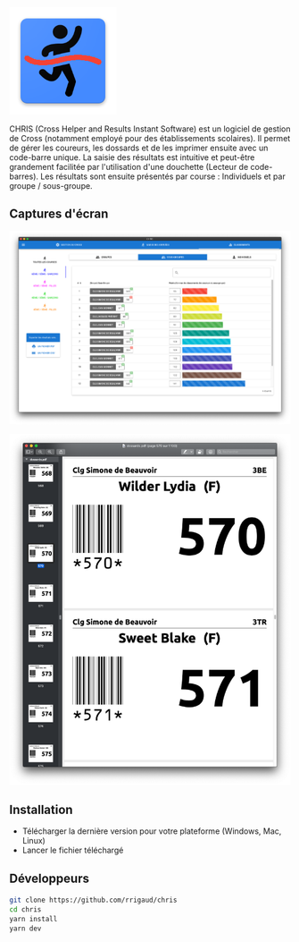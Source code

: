 [![CHRIS Logo](https://github.com/rrigaud/chris/blob/master/src/assets/chris.png)](https://github.com/rrigaud/chris)

CHRIS (Cross Helper and Results Instant Software) est un logiciel de gestion de Cross (notamment employé pour des établissements scolaires).
Il permet de gérer les coureurs, les dossards et de les imprimer ensuite avec un code-barre unique.
La saisie des résultats est intuitive et peut-être grandement facilitée par l'utilisation d'une douchette (Lecteur de code-barres).
Les résultats sont ensuite présentés par course : Individuels et par groupe / sous-groupe.

## Captures d'écran

[![CHRIS - Classements](https://github.com/rrigaud/chris/blob/master/docs/screenshots/2.0.0/ranking-subgroups.png)](https://github.com/rrigaud/chris)

[![CHRIS - Dossards](https://github.com/rrigaud/chris/blob/master/docs/screenshots/2.0.0/pdf-bibnumbers.png)](https://github.com/rrigaud/chris)

## Installation

- Télécharger la dernière version pour votre plateforme (Windows, Mac, Linux)
- Lancer le fichier téléchargé

## Développeurs


```sh
git clone https://github.com/rrigaud/chris
cd chris
yarn install
yarn dev
```
